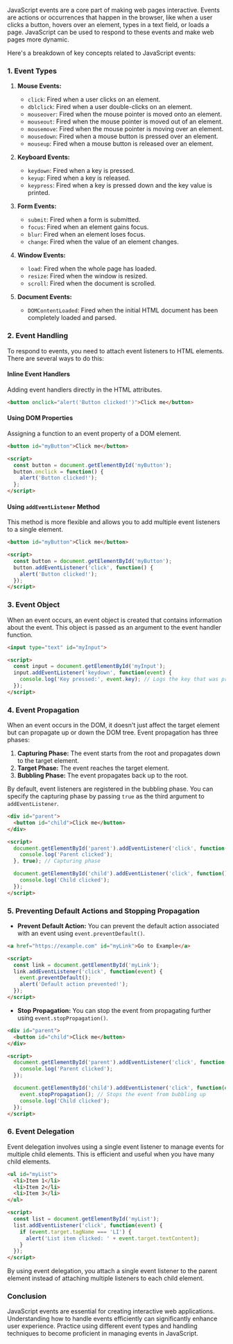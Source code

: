 JavaScript events are a core part of making web pages interactive. Events are actions or occurrences that happen in the browser, like when a user clicks a button, hovers over an element, types in a text field, or loads a page. JavaScript can be used to respond to these events and make web pages more dynamic.

Here's a breakdown of key concepts related to JavaScript events:

### 1. **Event Types**

1. **Mouse Events:**
   - `click`: Fired when a user clicks on an element.
   - `dblclick`: Fired when a user double-clicks on an element.
   - `mouseover`: Fired when the mouse pointer is moved onto an element.
   - `mouseout`: Fired when the mouse pointer is moved out of an element.
   - `mousemove`: Fired when the mouse pointer is moving over an element.
   - `mousedown`: Fired when a mouse button is pressed over an element.
   - `mouseup`: Fired when a mouse button is released over an element.

2. **Keyboard Events:**
   - `keydown`: Fired when a key is pressed.
   - `keyup`: Fired when a key is released.
   - `keypress`: Fired when a key is pressed down and the key value is printed.

3. **Form Events:**
   - `submit`: Fired when a form is submitted.
   - `focus`: Fired when an element gains focus.
   - `blur`: Fired when an element loses focus.
   - `change`: Fired when the value of an element changes.

4. **Window Events:**
   - `load`: Fired when the whole page has loaded.
   - `resize`: Fired when the window is resized.
   - `scroll`: Fired when the document is scrolled.

5. **Document Events:**
   - `DOMContentLoaded`: Fired when the initial HTML document has been completely loaded and parsed.

### 2. **Event Handling**

To respond to events, you need to attach event listeners to HTML elements. There are several ways to do this:

#### Inline Event Handlers
Adding event handlers directly in the HTML attributes.
```html
<button onclick="alert('Button clicked!')">Click me</button>
```

#### Using DOM Properties
Assigning a function to an event property of a DOM element.
```html
<button id="myButton">Click me</button>

<script>
  const button = document.getElementById('myButton');
  button.onclick = function() {
    alert('Button clicked!');
  };
</script>
```

#### Using `addEventListener` Method
This method is more flexible and allows you to add multiple event listeners to a single element.
```html
<button id="myButton">Click me</button>

<script>
  const button = document.getElementById('myButton');
  button.addEventListener('click', function() {
    alert('Button clicked!');
  });
</script>
```

### 3. **Event Object**

When an event occurs, an event object is created that contains information about the event. This object is passed as an argument to the event handler function.

```html
<input type="text" id="myInput">

<script>
  const input = document.getElementById('myInput');
  input.addEventListener('keydown', function(event) {
    console.log('Key pressed:', event.key); // Logs the key that was pressed
  });
</script>
```

### 4. **Event Propagation**

When an event occurs in the DOM, it doesn't just affect the target element but can propagate up or down the DOM tree. Event propagation has three phases:

1. **Capturing Phase:** The event starts from the root and propagates down to the target element.
2. **Target Phase:** The event reaches the target element.
3. **Bubbling Phase:** The event propagates back up to the root.

By default, event listeners are registered in the bubbling phase. You can specify the capturing phase by passing `true` as the third argument to `addEventListener`.

```html
<div id="parent">
  <button id="child">Click me</button>
</div>

<script>
  document.getElementById('parent').addEventListener('click', function() {
    console.log('Parent clicked');
  }, true); // Capturing phase

  document.getElementById('child').addEventListener('click', function() {
    console.log('Child clicked');
  });
</script>
```

### 5. **Preventing Default Actions and Stopping Propagation**

- **Prevent Default Action:** You can prevent the default action associated with an event using `event.preventDefault()`.

```html
<a href="https://example.com" id="myLink">Go to Example</a>

<script>
  const link = document.getElementById('myLink');
  link.addEventListener('click', function(event) {
    event.preventDefault();
    alert('Default action prevented!');
  });
</script>
```

- **Stop Propagation:** You can stop the event from propagating further using `event.stopPropagation()`.

```html
<div id="parent">
  <button id="child">Click me</button>
</div>

<script>
  document.getElementById('parent').addEventListener('click', function() {
    console.log('Parent clicked');
  });

  document.getElementById('child').addEventListener('click', function(event) {
    event.stopPropagation(); // Stops the event from bubbling up
    console.log('Child clicked');
  });
</script>
```

### 6. **Event Delegation**

Event delegation involves using a single event listener to manage events for multiple child elements. This is efficient and useful when you have many child elements.

```html
<ul id="myList">
  <li>Item 1</li>
  <li>Item 2</li>
  <li>Item 3</li>
</ul>

<script>
  const list = document.getElementById('myList');
  list.addEventListener('click', function(event) {
    if (event.target.tagName === 'LI') {
      alert('List item clicked: ' + event.target.textContent);
    }
  });
</script>
```

By using event delegation, you attach a single event listener to the parent element instead of attaching multiple listeners to each child element.

### Conclusion

JavaScript events are essential for creating interactive web applications. Understanding how to handle events efficiently can significantly enhance user experience. Practice using different event types and handling techniques to become proficient in managing events in JavaScript.

